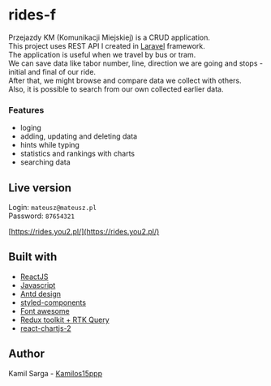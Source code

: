 
# rides-f 

Przejazdy KM (Komunikacji Miejskiej) is a CRUD application.\
This project uses REST API I created in [Laravel](https://laravel.com/) framework.\
The application is useful when we travel by bus or tram.\
We can save data like tabor number, line, direction we are going and stops - initial and final of our ride.\
After that, we might browse and compare data we collect with others.\
Also, it is possible to search from our own collected earlier data.

### Features

* loging
* adding, updating and deleting data
* hints while typing
* statistics and rankings with charts
* searching data

## Live version

Login: `mateusz@mateusz.pl`\
Password: `87654321`

[https://rides.you2.pl/](https://rides.you2.pl/)

## Built with

* [ReactJS](https://reactjs.org)
* [Javascript](https://developer.mozilla.org/en-US/docs/Web/javascript)
* [Antd design](https://ant.design/)
* [styled-components](https://styled-components.com/)
* [Font awesome](https://fontawesome.com/)
* [Redux toolkit + RTK Query](https://redux-toolkit.js.org/)
* [react-chartjs-2](https://react-chartjs-2.js.org/)

## Author

Kamil Sarga - [Kamilos15ppp](https://github.com/Kamilos15ppp)
